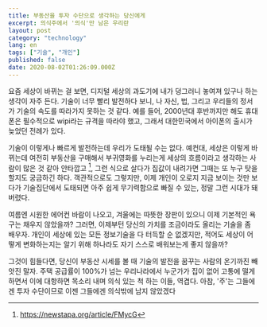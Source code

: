 ```yaml
---
title: 부동산을 투자 수단으로 생각하는 당신에게
excerpt: 의식주에서 '의식'만 남은 우리란
layout: post
category: "technology"
lang: en
tags: ["기술", "개인"]
published: false
date: 2020-08-02T01:26:09.000Z
---
```

요즘 세상이 바뀌는 걸 보면, 디지털 세상의 과도기에 내가 덩그러니 놓여져 있구나 하는 생각이 자주 든다. 기술이 너무 빨리 발전하다 보니, 나 자신, 법, 그리고 우리들의 정서가 기술의 속도를 따라가지 못하는 것 같다. 예를 들어, 2000년대 후반까지만 해도 휴대폰은 필수적으로 wipi라는 규격을 따라야 했고, 그래서 대한민국에서 아이폰의 출시가 늦었던 전례가 있다.

기술이 이렇게나 빠르게 발전하는데 우리가 도태될 수는 없다. 예컨대, 세상은 이렇게 바뀌는데 여전히 부동산을 구매해서 부귀영화를 누리는게 세상의 흐름이라고 생각하는 사람이 많은 것 같아 안타깝고 [^1], 그런 식으로 살다가 집값이 내려가면 그때는 또 누구 탓을 할지도 궁금하긴 하다. 객관적으로도 그렇지만, 이제 개인이 오로지 지금 보이는 것만 보다가 기술집단에서 도태되면 아주 쉽게 무기력함으로 빠질 수 있는, 정말 그런 시대가 돼버렸다.

여름엔 시원한 에어컨 바람이 나오고, 겨울에는 따뜻한 장판이 있으니 이제 기본적인 욕구는 채우지 않았을까? 그러면, 이제부턴 당신의 가치를 조금이라도 올리는 기술을 좀 배우자. 개인이 세상에 있는 모든 정보기술을 다 터득할 순 없겠지만, 적어도 세상이 어떻게 변화하는지는 알기 위해 하나라도 자기 스스로 배워보는게 좋지 않을까?

그것이 힘들다면, 당신이 부동산 시세를 볼 때 기술의 발전을 꿈꾸는 사람의 온기까진 빼앗진 말자. 주택 공급률이 100%가 넘는 우리나라에서 누군가가 집이 없어 고통에 떨게 하면서 이에 대항하면 목소리 내며 의식 있는 척 하는 이들, 역겹다. 아참, '주'는 그들에겐 투자 수단이므로 이젠 그들에겐 의식밖에 남지 않았겠다


[^1]: https://newstapa.org/article/FMycG
